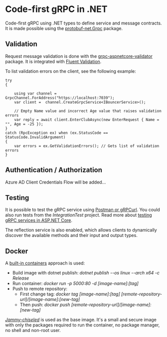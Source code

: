 # Code-first gRPC in .NET

Code-first gRPC using .NET types to define service and message contracts.
It is made possible using the [protobuf-net.Grpc](https://protobuf-net.github.io/protobuf-net.Grpc/) package.

## Validation

Request message validation is done with the [grpc-aspnetcore-validator](https://github.com/AnthonyGiretti/grpc-aspnetcore-validator) package. It is integrated with [Fluent Validation](https://github.com/FluentValidation/FluentValidation).

To list validation errors on the client, see the following example:

```
try
{

    using var channel = GrpcChannel.ForAddress("https://localhost:7039");
    var client =  channel.CreateGrpcService<IBouncerService>();
    
    // Empty Name value and incorrect Age value that raises validation errors
    var reply = await client.EnterClubAsync(new EnterRequest { Name = "", Age = -25 });
}
catch (RpcException ex) when (ex.StatusCode == StatusCode.InvalidArgument)
{
    var errors = ex.GetValidationErrors(); // Gets list of validation errors
}
```

## Authentication / Authorization

Azure AD Client Credentials Flow will be added...

## Testing

It is possible to test the gRPC service using [Postman or gRPCurl](https://learn.microsoft.com/en-us/aspnet/core/grpc/test-tools?view=aspnetcore-7.0).
You could also run tests from the _IntegrationTest_ project. Read more about [testing gRPC services in ASP.NET Core](https://learn.microsoft.com/en-us/aspnet/core/grpc/test-services?view=aspnetcore-7.0).

The reflection service is also enabled, which allows clients to dynamically discover the available methods and their input and output types.

## Docker

A [built-in containers](https://learn.microsoft.com/en-us/dotnet/core/docker/publish-as-container) approach is used:

- Build image with dotnet publish: _dotnet publish --os linux --arch x64 -c Release_
- Run container: _docker run -p 5000:80 -d [image-name]:[tag]_
- Push to remote repository: 
  - First change tag: _docker tag [image-name]:[tag] [remote-repository-url]/[image-name]:[new-tag]_
  - Then push: _docker push [remote-repository-url]/[image-name]:[new-tag]_

[_Jammy-chiseled_](https://github.com/dotnet/dotnet-docker/blob/ad733d1665b76ca944213fbce779922c39466a54/src/aspnet/7.0/jammy-chiseled/amd64/Dockerfile) is used as the base image.
It's a small and secure image with only the packages required to run the container, no package manager, no shell and non-root user.
